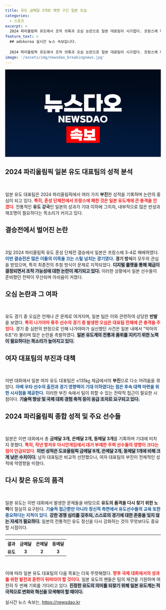 ```yaml
---
title: 유도 금메달 3개로 체면 구긴 일본 모습
categories:
  - 스포츠
excerpt: >
  2024 파리올림픽 유도에서 조작 의혹과 오심 논란으로 일본 대표팀이 시끄럽다. 프랑스에 패하며 설욕 실패, 체급 추첨 문제까지 대회 공정성에 의문이 제기되고 있다.
feature_text: >
  ## adskorea 실시간 뉴스 속보입니다.

  2024 파리올림픽 유도에서 조작 의혹과 오심 논란으로 일본 대표팀이 시끄럽다. 프랑스에 패하며 설욕 실패, 체급 추첨 문제까지 대회 공정성에 의문이 제기되고 있다.
image: '/assets/img/newsdao_breakingnews.jpg'
---
```


<p><img src="/assets/img/newsdao_breakingnews.jpg" alt="adskorea 속보" /></p>

<h2 data-ke-size="size26">2024 파리올림픽 일본 유도 대표팀의 성적 분석</h2>

<p data-ke-size="size16">&nbsp;</p>

<p>일본 유도 대표팀은 2024 파리올림픽에서 여러 가지 <strong>부진</strong>한 성적을 기록하며 논란의 중심이 되고 있다. <b><span style="color: #ee2323;">특히, 혼성 단체전에서 프랑스에 패한 것은 일본 유도계에 큰 충격을 안겼다.</span></b> 전통적인 <strong>유도 강국</strong>인 일본의 성과가 기대 이하에 그치자, 내부적으로 많은 반성과 재조명이 필요하다는 목소리가 커지고 있다.</p>

<h2 data-ke-size="size26">결승전에서 벌어진 논란</h2>

<p data-ke-size="size16">&nbsp;</p>

<p>3일 2024 파리올림픽 유도 혼성 단체전 결승에서 일본은 프랑스에 3-4로 패배하였다. <b><span style="color: #1a5490;">이번 결승전은 많은 이들의 이목을 끄는 스릴 넘치는 경기였다.</span></b> <strong>경기 방식</strong>이 모두의 관심을 받았으며, 특히 최종전의 추첨 방식이 문제로 지적되었다. <b><span style="background-color: #21538527;">디지털 룰렛을 통해 체급이 결정되면서 조작 가능성에 대한 논란이 제기되고 있다.</span></b> 이러한 상황에서 일본 선수들이 준비했던 전략이 무산되며 아쉬움이 커졌다.</p>

<h2 data-ke-size="size26">오심 논란과 그 여파</h2>

<p data-ke-size="size16">&nbsp;</p>

<p>유도 경기 중 오심은 언제나 큰 문제로 여겨지며, 일본 팀은 이와 관련하여 상당한 <strong>반발</strong>을 보였다. <b><span style="color: #ee2323;">특히 나가야마 류주 선수의 경기 중 발생한 오심은 대표팀 전체에 큰 충격을 주었다.</span></b> 경기 중 심판의 판정으로 인해 나가야마가 실신했던 사건은 일본 내에서 "악마의 6초"라 불리며 많은 논란을 촉발하였다. <b><span style="background-color: #21538527;">일본 유도계의 전통과 품위를 지키기 위한 노력이 필요하다는 목소리가 높아지고 있다.</span></b></p>

<h2 data-ke-size="size26">여자 대표팀의 부진과 대책</h2>

<p data-ke-size="size16">&nbsp;</p>

<p>이번 대회에서 일본 여자 유도 대표팀은 ≤135㎏ 체급에서의 <strong>부진</strong>으로 다소 어려움을 겪었다. <b><span style="color: #1a5490;">아베 우타 선수의 출전과 경기 영향력이 기대 이하였다는 점은 후속 대책 마련을 위한 시사점을 제공한다.</span></b> 이러한 부진 속에서 팀이 취할 수 있는 전략적 접근이 필요한 시점이다. <b><span style="background-color: #21538527;">기술력 향상 및 국제 대회 경험 축적 등이 응급 조치로 요구되고 있다.</span></b></p>

<h2 data-ke-size="size26">2024 파리올림픽 종합 성적 및 주요 선수들</h2>

<p data-ke-size="size16">&nbsp;</p>

<p>일본은 이번 대회에서 총 <strong>금메달 3개, 은메달 2개, 동메달 3개</strong>를 기록하며 기대에 미치지 못했다. <b><span style="color: #ee2323;">특히, 작년 항저우 아시안게임에서 대거 부재한 주력 선수들의 영향이 크다는 점이 언급되었다.</span></b> <b><span style="background-color: #21538527;">이번 성적은 도쿄올림픽 금메달 9개, 은메달 2개, 동메달 1개에 비해 크게 낮은 수치이다.</span></b> 남자 대표팀은 비교적 선전했으나, 여자 대표팀의 부진이 전체적인 성적에 악영향을 미쳤다.</p>

<h2 data-ke-size="size26">다시 찾은 유도의 품격</h2>

<p data-ke-size="size16">&nbsp;</p>

<p>일본 유도는 이번 대회에서 발생한 문제들을 바탕으로 <strong>유도의 품격을 다시 찾기 위한 노력</strong>이 절실히 요구된다. <b><span style="color: #1a5490;">기술적 접근뿐만 아니라 정신적 측면에서 유도선수들의 교육 또한 중요하다는 지적이 있다.</span></b> <b><span style="background-color: #21538527;">강한 경쟁 심리를 갖추되, 스스로의 경기에 대한 존중을 잊지 않는 자세가 필요하다.</span></b> 일본의 전통적인 유도 정신을 다시 강화하는 것이 무엇보다도 중요할 시점이다.</p>

<hr>

<table style="width: 100%; border-collapse: collapse;">
    <tr>
        <th style="text-align: center;"><b>결과</b></th>
        <th style="text-align: center;"><b>금메달</b></th>
        <th style="text-align: center;"><b>은메달</b></th>
        <th style="text-align: center;"><b>동메달</b></th>
    </tr>
    <tr>
        <td style="text-align: center; height: 17px;"><b>유도</b></td>
        <td style="text-align: center; height: 17px;"><b>3</b></td>
        <td style="text-align: center; height: 17px;"><b>2</b></td>
        <td style="text-align: center; height: 17px;"><b>3</b></td>
    </tr>
</table>

<p data-ke-size="size16">&nbsp;</p>

<p>이에 따라 일본 유도 대표팀의 다음 목표는 더욱 뚜렷해졌다. <b><span style="color: #ee2323;">향후 국제 대회에서의 성과를 위한 발전과 훈련이 뒤따라야 할 것이다.</span></b> 일본 유도의 팬들은 팀의 재건을 기원하며 여전히 두 번째 기회를 기다리고 있다. <b><span style="background-color: #21538527;">진정한 유도의 의미를 되찾기 위해 일본 유도계는 적극적으로 변화와 혁신을 모색해야 할 때이다.</span></b></p>
실시간 뉴스 속보는, <a href="https://newsdao.kr" rel="dofollow">https://newsdao.kr</a>


